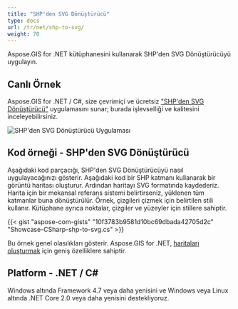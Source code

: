 ```yaml
---
title: "SHP'den SVG Dönüştürücü"
type: docs
url: /tr/net/shp-to-svg/
weight: 70
---
```


Aspose.GIS for .NET kütüphanesini kullanarak SHP'den SVG Dönüştürücüyü uygulayın.

## **Canlı Örnek**

Aspose.GIS for .NET / C#, size çevrimiçi ve ücretsiz ["SHP'den SVG Dönüştürücü"](https://products.aspose.app/gis/viewer/shp-to-svg) uygulamasını sunar; burada işlevselliği ve kalitesini inceleyebilirsiniz.

![SHP'den SVG Dönüştürücü Uygulaması](viewer.png)

## **Kod örneği - SHP'den SVG Dönüştürücü**

Aşağıdaki kod parçacığı, SHP'den SVG Dönüştürücüyü nasıl uygulayacağınızı gösterir. Aşağıdaki kod bir SHP katmanı kullanarak bir görüntü haritası oluşturur. Ardından haritayı SVG formatında kaydederiz. Harita için bir mekansal referans sistemi belirtirseniz, yüklenen tüm katmanlar buna dönüştürülür.
Örnek, çizgileri çizmek için belirtilen stili kullanır. Kütüphane ayrıca noktalar, çizgiler ve yüzeyler için stillere sahiptir.

{{< gist "aspose-com-gists" "10f3783b9581d10bc69dbada42705d2c" "Showcase-CSharp-shp-to-svg.cs" >}}

Bu örnek genel olasılıkları gösterir. Aspose.GIS for .NET, [haritaları oluşturmak](https://docs.aspose.com/gis/net/map-rendering/) için geniş özelliklere sahiptir.

## **Platform - .NET / C#**

Windows altında Framework 4.7 veya daha yenisini ve Windows veya Linux altında .NET Core 2.0 veya daha yenisini destekliyoruz.
